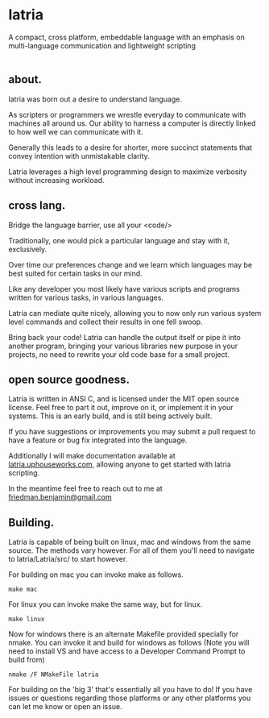 # latria
A compact, cross platform, embeddable language with an emphasis on multi-language communication and lightweight scripting<br/><br/>

<h2>about.</h2>

latria was born out a desire to understand language.

As scripters or programmers we wrestle everyday to communicate with machines all around us. Our ability to harness a computer is directly linked to how well we can communicate with it.

Generally this leads to a desire for shorter, more succinct statements that convey intention with unmistakable clarity.

Latria leverages a high level programming design to maximize verbosity without increasing workload. 


<h2>cross lang.</h2>

Bridge the language barrier, use all your &lt;code/&gt;

Traditionally, one would pick a particular language and stay with it, exclusively.

Over time our preferences change and we learn which languages may be best suited for certain tasks in our mind.

Like any developer you most likely have various scripts and programs written for various tasks, in various languages.

Latria can mediate quite nicely, allowing you to now only run various system level commands and collect their results in one fell swoop.

Bring back your code! Latria can handle the output itself or pipe it into another program, bringing your various libraries new purpose in your projects, no need to rewrite your old code base for a small project.

<h2>open source goodness.</h2>

Latria is written in ANSI C, and is licensed under the MIT open source license. Feel free to part it out, improve on it, or implement it in your systems. This is an early build, and is still being actively built.

If you have suggestions or improvements you may submit a pull request to have a feature or bug fix integrated into the language.

Additionally I will make documentation available at <a href="http://latria.uphouseworks.com">latria.uphouseworks.com</a>, allowing anyone to get started with latria scripting.

In the meantime feel free to reach out to me at friedman.benjamin@gmail.com


<h2>Building.</h2>

Latria is capable of being built on linux, mac and windows from the same source. The methods vary however. For all of them you'll need to navigate to latria/Latria/src/ to start however.

For building on mac you can invoke make as follows.
```
make mac
```

For linux you can invoke make the same way, but for linux.
```
make linux
```

Now for windows there is an alternate Makefile provided specially for nmake. You can invoke it and build for windows as follows (Note you will need to install VS and have access to a Developer Command Prompt to build from)
```
nmake /F NMakeFile latria
```

For building on the 'big 3' that's essentially all you have to do! If you have issues or questions regarding those platforms or any other platforms you can let me know or open an issue.
